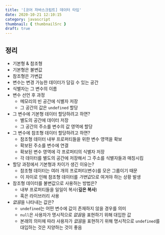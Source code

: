 ```yaml
---
title: '[코어 자바스크립트] 데이터 타입'
date: 2020-10-21 12:10:15
category: javascript
thumbnail: { thumbnailSrc }
draft: true
---
```


## 정리

- 기본형 & 참조형
- 기본형은 불변값
- 참조형은 가변값
- 변수는 변경 가능한 데이터가 담길 수 있는 공간
- 식별자는 그 변수의 이름
- 변수 선언 후 과정
  - 메모리의 빈 공간에 식별자 저장
  - 그 공간의 값은 `undefined` 할당
- 그 변수에 기본형 데이터 할당하려고 하면?
  - 별도의 공간에 데이터 저장
  - 그 공간의 주소를 변수의 값 영역에 할당
- 그 변수에 참조형 데이터 할당하려고 하면?
  - 참조형 데이터 내부 프로퍼티들을 위한 변수 영역을 확보
  - 확보된 주소를 변수에 연결
  - 확보된 변수 영역에 각 프로퍼티의 식별자 저장
  - 각 데이터를 별도의 공간에 저장해서 그 주소를 식별자들과 매칭시킴
- 할당 과정에서 기본형과 차이가 생긴 이유는?
  - 참조형 데이터는 여러 개의 프로퍼티(변수)를 모은 그룹이기 때문
  - 이 차이로 인해 참조형 데이터를 *가변값*으로 여겨야 하는 상황 발생
- 참조형 데이터를 불변값으로 사용하는 방법은?
  - 내부 프로퍼티들을 일일이 복사(**깊은 복사**)
  - 혹은 라이브러리 사용
- *없음*을 나타내는 값은?
  - `undefined`는 어떤 변수에 값이 존재하지 않을 경우를 의미
  - `null`은 사용자가 명시적으로 *없음*을 표현하기 위해 대입한 값
  - 본래의 의미헤 따라 사용자가 *없음*을 표현하기 위해 명시적으로 `undefined`를 대입하는 것은 지양하는 것이 좋음
